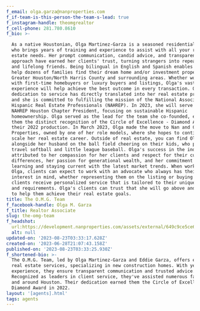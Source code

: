 ```yaml
---
f_email: olga.garza@nanproperties.com
f_if-team-is-this-person-the-team-s-lead: true
f_instagram-handle: theomgrealtor
f_cell-phone: 281.780.8610
f_bio: >-

  As a native Houstonian, Olga Martinez-Garza is a seasoned residential agent
  who brings years of training and experience to assist with all your real
  estate needs. Her prompt communication, candid advice, and transparent
  approach have earned her clients' trust, turning strangers into repeat clients
  and lifelong friends. Being bilingual in English and Spanish enables her to
  help dozens of families find their dream home and/or investment property in
  Greater Houston/North Harris County and surrounding areas. Whether working
  with first-time homebuyers or luxury buyers and listings, Olga's vast
  experience will help achieve the best outcome in every transaction. Olga's
  dedication to service has directly translated into her real estate practice,
  and she is committed to fulfilling the mission of the National Association of
  Hispanic Real Estate Professionals (NAHREP). In 2023, she will serve as the
  NAHREP Houston Chapter President, focusing on sustainable Hispanic
  homeownership. Olga served as the lead for the team she co-founded, earning
  them the distinct recognition of the Circle of Excellence - Diamond Award for
  their 2022 production. In March 2023, Olga made the move to Nan and Company
  Properties, owned by one of her role models, where she hopes to continue to
  scale her real estate career. Outside of real estate, you can find Olga
  alongside her husband on the ball field cheering on their kids, who play
  travel softball and little league baseball. Olga's success in the industry is
  attributed to her compassion for her clients and respect for their cultural
  differences, her passion for generational wealth, and her commitment to
  learning and staying current with the latest market trends. When working with
  Olga, clients can expect to work with an advocate who always has their best
  interest in mind, whether representing them on the listing or buying side. Her
  clients receive personalized service that is tailored to their unique needs
  and requirements. Olga's clients can trust that she will go above and beyond
  to help them achieve their real estate goals. 
title: The O.M.G. Team
f_facebook-handle: Olga M. Garza
f_title: Realtor Associate
slug: the-omg-team
f_headshot:
  url:https://development.nanproperties.com/assets/external/649c9ce5ce683228f70765b6_dsc01987201.jpg
  alt: null
updated-on: '2023-08-23T03:33:17.628Z'
created-on: '2023-06-28T21:07:43.158Z'
published-on: '2023-08-23T03:33:25.930Z'
f_shortened-bio: >-
  The O.M.G. Team, led by Olga Martinez-Garza and Eddie Garza, offers expert
  real estate services, specializing in new construction homes. With years of
  experience, they ensure transparent communication and trusted advice.
  Recognized as leaders in client service, they've assisted numerous families in
  and around Houston. Their dedication earned them the Circle of Excellence -
  Diamond Award in 2022.
layout: '[agents].html'
tags: agents
---
```



